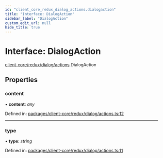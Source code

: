 ```yaml
---
id: "client_core_redux_dialog_actions.dialogaction"
title: "Interface: DialogAction"
sidebar_label: "DialogAction"
custom_edit_url: null
hide_title: true
---
```


# Interface: DialogAction

[client-core/redux/dialog/actions](../modules/client_core_redux_dialog_actions.md).DialogAction

## Properties

### content

• **content**: *any*

Defined in: [packages/client-core/redux/dialog/actions.ts:12](https://github.com/xr3ngine/xr3ngine/blob/5c3dcaef1/packages/client-core/redux/dialog/actions.ts#L12)

___

### type

• **type**: *string*

Defined in: [packages/client-core/redux/dialog/actions.ts:11](https://github.com/xr3ngine/xr3ngine/blob/5c3dcaef1/packages/client-core/redux/dialog/actions.ts#L11)
